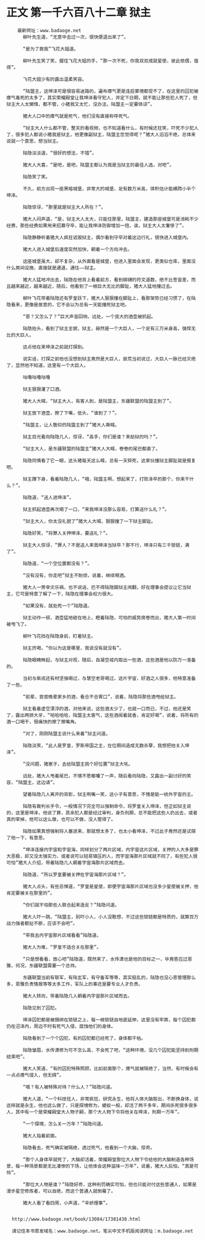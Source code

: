 # 正文 第一千六百八十二章 狱主
        最新网址：www.badaoge.net
          柳叶先生道，“无意中去过一次，很快便退出来了”。
      
          “是为了救我”飞花大姐道。
      
          柳叶先生笑了笑，握住飞花大姐的手，“那一次不死，你我双双成就星使，彼此依偎，值得”。
      
          飞花大姐少有的露出温柔笑容。
      
          “陆盟主，这坤泽可是很容易迷路的，遍布瘴气更是连启蒙境都受不了，在这里的囚犯被瘴气毒死的太多了，其实荣耀殿堂让我坤泽看守犯人，并定下日期，就不能让那些犯人死了，但狱主大人太懒惰，都不管，小猪我又太忙，没办法，陆盟主一定要体谅”。
      
          猪大人口中的瘴气就是死气，他们没有直接称呼死气。
      
          “狱主大人什么都不管，整天的看视频，也不知道看什么，有时候还狂笑，吓死不少犯人了，很多犯人都说小猪我是狱主，他更像副狱主，陆盟主您觉得呢？”猪大人滔滔不绝，总体来说就一个意思，想当狱主。
      
          陆隐淡淡道，“很好的想法，不错”。
      
          猪大人大喜，“是吧，是吧，陆盟主都认为我是当狱主的最佳人选，对吧”。
      
          陆隐笑了笑。
      
          不久，前方出现一座黑暗城堡，非常大的城堡，足有数万米高，体积估计能横跨小半个坤泽。
      
          陆隐惊讶，“那里就是狱主大人所在？”。
      
          猪大人闷声道，“是，狱主大人太大，只能住那里，陆盟主，建造那座城堡可是消耗不少经费，那些经费如果用来招募守卒，能让我坤泽防御增加一倍，诶，狱主大人太奢侈了”。
      
          陆隐静静听着猪大人疯狂诋毁狱主，偶尔看到守卒对着这边行礼，很快进入城堡内。
      
          猪大人进入城堡后速度突然加快，朝着一个方向冲去。
      
          这座城堡虽大，却不复杂，从外面看是城堡，但进入里面会发现，更类似仓库，里面没什么房间设施，直接就是通道，通往——狱主。
      
          猪大人猛地冲出去，陆隐在他背上看着前方，看到磅礴的符文道数，绝不比苍宙差，而且越来越近，越来越近，随后，他看到了一根巨大无比的脚趾，猪大人猛地撞过去。
      
          柳叶飞花带着陆隐还有罗皇跃下，猪大人狠狠撞在脚趾上，看那架势已经习惯了，在陆隐看来，更像是故意的，它不会以为总有一天能撞死狱主吧。
      
          “恩？又怎么了？”巨大声音回响，远处，一个庞大的酒壶被抓起。
      
          陆隐抬头，看到了狱主全貌，狱主，赫然是一个大巨人，一个足有三万米身高，强悍无比的大巨人。
      
          这点他在来坤泽之前就打探到。
      
          说实话，打探之前他也没想到狱主竟然是大巨人，辰荒当初说过，大巨人一脉已经灭绝了，显然他不知道，这里有一个大巨人。
      
          咕噜咕噜咕噜
      
          狱主狠狠灌了口酒。
      
          猪大人大喊，“狱主大人，有客人到，是陆盟主，东疆联盟的陆盟主到了”。
      
          狱主放下酒壶，擦了下嘴，低头，“谁到了？”。
      
          “陆盟主，让人敬仰的陆盟主到了”猪大人嘶喊。
      
          狱主目光看向陆隐几人，惊讶，“高手，你们是谁？来劫狱的吗？”。
      
          “狱主大人，是东疆联盟的陆盟主”猪大人大喊，卷卷的尾巴都直了。
      
          陆隐同情看了它一眼，这头猪每天这么喊，总有一天猝死，这家伙撞狱主脚趾就是报复吧。
      
          狱主蹲下身，看着陆隐几人，“哦，陆盟主啊，想起来了，打败泽卒的那个，你来干什么？”。
      
          陆隐道，“送人进坤泽”。
      
          狱主抓起酒壶再次喝了一口，“来我坤泽没那么容易，打算送什么礼？”。
      
          “狱主大人，你太没礼貌了”猪大人大喊，狠狠撞了一下狱主脚趾。
      
          陆隐好笑，“将罪人关押坤泽，要送礼？”。
      
          狱主大人惊讶，“罪人？不是送人来我坤泽当狱卒？那不行，坤泽只有三千锁链，满了”。
      
          陆隐道，“一个空位置都没有？”。
      
          “没有没有，你走吧”狱主不耐烦，说着，继续喝酒。
      
          猪大人一旁幸灾乐祸，也不说话，巴不得陆隐跟狱主闹翻，好在理事会提议让它当狱主，它可是特意了解了一下，陆隐在理事会权力很大。
      
          “如果没有，就处死一个”陆隐道。
      
          狱主动作一顿，酒壶猛地砸在地上，瞪着陆隐，可怕的威势席卷而出，猪大人第一时间被甩飞了。
      
          柳叶飞花挡在陆隐身前，盯着狱主。
      
          狱主厉喝，“你以为这是哪里，我说没有就没有”。
      
          陆隐眼睛眯起，与狱主对视，随后，自凝空戒内取出一些酒，这些酒是他以防万一准备的。
      
          当初与紫戎还有材坚强喝过，与慧空老哥喝过，这片宇宙，好酒之人很多，他特意准备了一些。
      
          “前辈，尝尝晚辈家乡的酒，看合不合胃口”，说着，陆隐将那些酒甩给狱主。
      
          狱主看着虚空漂浮的酒，对他来说，这些酒太少了，也就一口而已，不过，他还是笑了，露出两排大牙，“哈哈哈哈，陆盟主太客气，这些酒闻着就香，肯定好喝”，说着，将所有的酒一口喝干，很痛快的擦了擦嘴角。
      
          “对了，刚刚陆盟主说什么来着”狱主问道。
      
          陆隐淡笑，“此人是罗皇，罗斯帝国之主，在位期间造成无数杀孽，我想把他关入坤泽”。
      
          “没问题，猪崽子，去给陆盟主挑个好位置”狱主大吼。
      
          远处，猪大人甩着尾巴，不情不愿嘟囔了一声，随后看向陆隐，又露出一副讨好的笑容，“陆盟主，这边请”。
      
          望着陆隐几人离开的背影，狱主咧嘴一笑，这小子有意思，不愧是能一统外宇宙的主。
      
          陆隐有裁判长手令，一般情况下完全可以强制命令，将罗皇关入坤泽，但正如狱主说的，这里是坤泽，他说了算，其余犯人都是经过审判，身负刑期，总不能把这些人扔出去，或者真的宰掉，他可以这么做，也可以不做，没人管得了。
      
          陆隐如果真想强制将人塞进来，那就想太多了，也太小看坤泽，不过此子竟然还是试探了他一下，有意思。
      
          “坤泽连接内宇宙和宇宙海，同样划分了两片区域，内宇宙这片区域，关押的人大多是罪大恶极，却又没太强实力，或者说可以轻易镇压的人，而宇宙海那片区域就不同了，有些犯人很可怕”猪大人介绍，带着陆隐几人朝着宇宙海那片区域而去。
      
          陆隐道，“所以罗皇要被关押在宇宙海那片区域？”。
      
          猪大人点头，有些忌惮道，“罗皇是星使，即便宇宙海那片区域也没多少星使被关押，他肯定要被关在那里的”。
      
          “你们就不怕那些人联合起来造反？”陆隐问道。
      
          猪大人吓一跳，“陆盟主，别吓小人，小人没敢想，不过这些锁链都是特质的，就算百万战力强者都扯不断，应该不会吧”。
      
          “带我去内宇宙那片区域看看”陆隐道。
      
          猪大人为难，“罗皇不适合关在那里”。
      
          “只是想看看，放心吧”陆隐道，既然来了，水传潇也是他的目标之一，毕竟答应过恩雅，何况，东疆联盟需要一个总帅。
      
          东疆联盟当前有联军，有陆玄军，有守备军等等，其实挺乱的，陆隐也没心思管理那么多，恩雅负责情报等等太多工作，军队上的事还是要专业人才负责。
      
          猪大人转向，带着陆隐几人朝着内宇宙那片区域而去。
      
          陆隐见到了囚犯。
      
          坤泽囚犯都是被捆绑在锁链之上，每一根锁链自地底延伸，这里没有牢房，每个囚犯都仍在沼泽内，周边不时有死气入侵，腐蚀他们的身体。
      
          陆隐看到了一个个囚犯，有的囚犯都已经死了，身体都干枯。
      
          陆隐皱眉，水传潇修为可不怎么高，不会死了吧，“这种环境，没几个囚犯能坚持到刑期结束吧”。
      
          猪大人笑道，“有的囚犯特殊照顾，比如前面那个，瘴气就被隔绝了，当然，有时候会有一点点瘴气侵入，但无碍”。
      
          “哦？有人被特殊对待？什么人？”陆隐问道。
      
          猪大人道，“一个科技狂人，非常疯狂，研究永生，他将人体大脑取出，不断换身体，说这样就是永生，他也这么做了，只是探境修为，蝼蚁一般，却活了两千多年，期间杀死很多很多人，其中有一个是荣耀殿堂大人物子嗣，那个大人物下令将他关在坤泽，刑期一万年”。
      
          “一个探境，怎么关一万年？”陆隐问道。
      
          猪大人指着前面。
      
          陆隐看去，死气确实被隔绝，透过死气，他看到一个大脑，惊奇。
      
          “那个人身体早就死了，大脑却活着，荣耀殿堂那位大人物下令给他的大脑制造各种场景，每一种场景都是无比凄惨的下场，让他体会这种滋味一万年”，说着，猪大人后怕，“真是可怜”。
      
          “那位大人物是谁？”陆隐好奇，这种刑罚确实可怕，但也只能对付这些普通人，如果是漫步星空修炼者，可以自绝，而这个普通人就倒霉了。
      
          猪大人看了看四周，小声道，“辛娇理事”。
      
      
      http://www.badaoge.net/book/13084/17381438.html
      
      请记住本书首发域名：www.badaoge.net。笔尖中文手机版阅读网址：m.badaoge.net